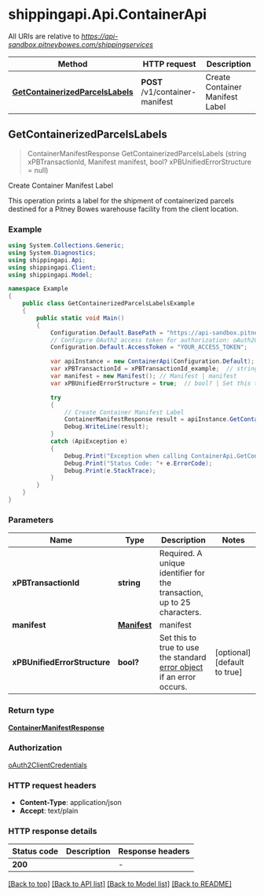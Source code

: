 # shippingapi.Api.ContainerApi

All URIs are relative to *https://api-sandbox.pitneybowes.com/shippingservices*

Method | HTTP request | Description
------------- | ------------- | -------------
[**GetContainerizedParcelsLabels**](ContainerApi.md#getcontainerizedparcelslabels) | **POST** /v1/container-manifest | Create Container Manifest Label



## GetContainerizedParcelsLabels

> ContainerManifestResponse GetContainerizedParcelsLabels (string xPBTransactionId, Manifest manifest, bool? xPBUnifiedErrorStructure = null)

Create Container Manifest Label

This operation prints a label for the shipment of containerized parcels destined for a Pitney Bowes warehouse facility from the client location.

### Example

```csharp
using System.Collections.Generic;
using System.Diagnostics;
using shippingapi.Api;
using shippingapi.Client;
using shippingapi.Model;

namespace Example
{
    public class GetContainerizedParcelsLabelsExample
    {
        public static void Main()
        {
            Configuration.Default.BasePath = "https://api-sandbox.pitneybowes.com/shippingservices";
            // Configure OAuth2 access token for authorization: oAuth2ClientCredentials
            Configuration.Default.AccessToken = "YOUR_ACCESS_TOKEN";

            var apiInstance = new ContainerApi(Configuration.Default);
            var xPBTransactionId = xPBTransactionId_example;  // string | Required. A unique identifier for the transaction, up to 25 characters.
            var manifest = new Manifest(); // Manifest | manifest
            var xPBUnifiedErrorStructure = true;  // bool? | Set this to true to use the standard [error object](https://shipping.pitneybowes.com/reference/error-object.html#standard-error-object) if an error occurs. (optional)  (default to true)

            try
            {
                // Create Container Manifest Label
                ContainerManifestResponse result = apiInstance.GetContainerizedParcelsLabels(xPBTransactionId, manifest, xPBUnifiedErrorStructure);
                Debug.WriteLine(result);
            }
            catch (ApiException e)
            {
                Debug.Print("Exception when calling ContainerApi.GetContainerizedParcelsLabels: " + e.Message );
                Debug.Print("Status Code: "+ e.ErrorCode);
                Debug.Print(e.StackTrace);
            }
        }
    }
}
```

### Parameters


Name | Type | Description  | Notes
------------- | ------------- | ------------- | -------------
 **xPBTransactionId** | **string**| Required. A unique identifier for the transaction, up to 25 characters. | 
 **manifest** | [**Manifest**](Manifest.md)| manifest | 
 **xPBUnifiedErrorStructure** | **bool?**| Set this to true to use the standard [error object](https://shipping.pitneybowes.com/reference/error-object.html#standard-error-object) if an error occurs. | [optional] [default to true]

### Return type

[**ContainerManifestResponse**](ContainerManifestResponse.md)

### Authorization

[oAuth2ClientCredentials](../README.md#oAuth2ClientCredentials)

### HTTP request headers

- **Content-Type**: application/json
- **Accept**: text/plain

### HTTP response details
| Status code | Description | Response headers |
|-------------|-------------|------------------|
| **200** |  |  -  |

[[Back to top]](#)
[[Back to API list]](../README.md#documentation-for-api-endpoints)
[[Back to Model list]](../README.md#documentation-for-models)
[[Back to README]](../README.md)

